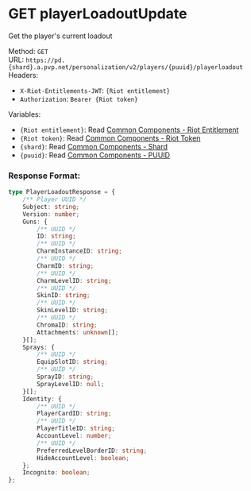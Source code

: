 <!--

This file is automatically generated!
Do not edit it directly!
See https://github.com/techchrism/valorant-api-docs/blob/trunk/contributing.md for more information.

-->

# GET playerLoadoutUpdate

Get the player's current loadout  


Method: `GET`  
URL: `https://pd.{shard}.a.pvp.net/personalization/v2/players/{puuid}/playerloadout`  
Headers:
 - `X-Riot-Entitlements-JWT`: `{Riot entitlement}`
 - `Authorization`: `Bearer {Riot token}`

Variables:
 - `{Riot entitlement}`: Read [Common Components - Riot Entitlement](../common-components.md#riot-entitlement)
 - `{Riot token}`: Read [Common Components - Riot Token](../common-components.md#riot-token)
 - `{shard}`: Read [Common Components - Shard](../common-components.md#shard)
 - `{puuid}`: Read [Common Components - PUUID](../common-components.md#puuid)


### Response Format:
```ts
type PlayerLoadoutResponse = {
    /** Player UUID */
    Subject: string;
    Version: number;
    Guns: {
        /** UUID */
        ID: string;
        /** UUID */
        CharmInstanceID: string;
        /** UUID */
        CharmID: string;
        /** UUID */
        CharmLevelID: string;
        /** UUID */
        SkinID: string;
        /** UUID */
        SkinLevelID: string;
        /** UUID */
        ChromaID: string;
        Attachments: unknown[];
    }[];
    Sprays: {
        /** UUID */
        EquipSlotID: string;
        /** UUID */
        SprayID: string;
        SprayLevelID: null;
    }[];
    Identity: {
        /** UUID */
        PlayerCardID: string;
        /** UUID */
        PlayerTitleID: string;
        AccountLevel: number;
        /** UUID */
        PreferredLevelBorderID: string;
        HideAccountLevel: boolean;
    };
    Incognito: boolean;
};
```
